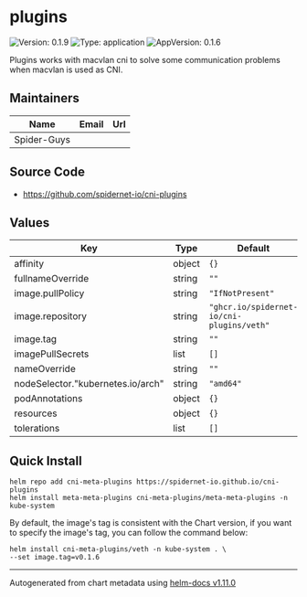 # plugins

![Version: 0.1.9](https://img.shields.io/badge/Version-v0.1.9-informational?style=flat-square) ![Type: application](https://img.shields.io/badge/Type-application-informational?style=flat-square) ![AppVersion: 0.1.6](https://img.shields.io/badge/AppVersion-0.1.6-informational?style=flat-square)

Plugins works with macvlan cni to solve some communication problems when macvlan is used as CNI.

## Maintainers

| Name | Email | Url |
| ---- | ------ | --- |
| Spider-Guys |  |  |

## Source Code

* <https://github.com/spidernet-io/cni-plugins>

## Values

| Key | Type | Default | Description |
|-----|------|---------|-------------|
| affinity | object | `{}` |  |
| fullnameOverride | string | `""` |  |
| image.pullPolicy | string | `"IfNotPresent"` |  |
| image.repository | string | `"ghcr.io/spidernet-io/cni-plugins/veth"` |  |
| image.tag | string | `""` |  |
| imagePullSecrets | list | `[]` |  |
| nameOverride | string | `""` |  |
| nodeSelector."kubernetes.io/arch" | string | `"amd64"` |  |
| podAnnotations | object | `{}` |  |
| resources | object | `{}` |  |
| tolerations | list | `[]` |  |

## Quick Install

```shell
helm repo add cni-meta-plugins https://spidernet-io.github.io/cni-plugins
helm install meta-meta-plugins cni-meta-plugins/meta-meta-plugins -n kube-system 
```

By default, the image's tag is consistent with the Chart version, if you want to specify the image's tag, you can follow the command below:

```shell
helm install cni-meta-plugins/veth -n kube-system . \
--set image.tag=v0.1.6
```

-----------------------------
Autogenerated from chart metadata using [helm-docs v1.11.0](https://github.com/norwoodj/helm-docs/releases/v1.11.0)
